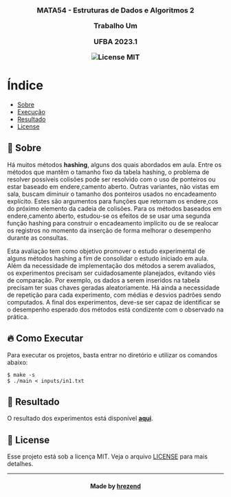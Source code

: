 <h3 align="center">
    <b>MATA54 - Estruturas de Dados e Algoritmos 2</b>
    <p>Trabalho Um</p>  
    <p>UFBA 2023.1</p>  
    <img alt="License MIT" src="https://img.shields.io/badge/license-MIT-green">
</h3>

# Índice

- [Sobre](#sobre)
- [Execução](#execucao)
- [Resultado](#resultado)
- [License](#license)

<a id="sobre"></a>

## 🧠 Sobre

<p>
    Há muitos métodos <strong>hashing</strong>, alguns dos quais abordados em aula. Entre os métodos que mantêm o
    tamanho fixo da tabela hashing, o problema de resolver possíveis colisões pode ser resolvido com o
    uso de ponteiros ou estar baseado em endere¸camento aberto. Outras variantes, não vistas em sala,
    buscam diminuir o tamanho dos ponteiros usados no encadeamento explícito. Estes são argumentos
    para funções que retornam os endere¸cos do próximo elemento da cadeia de colisões. Para os métodos
    baseados em endere¸camento aberto, estudou-se os efeitos de se usar uma segunda função hashing para
    construir o encadeamento implícito ou de se realocar os registros no momento da inserção de forma
    melhorar o desempenho durante as consultas.
</p>
<p>
    Esta avaliação tem como objetivo promover o estudo experimental de alguns métodos hashing a fim
    de consolidar o estudo iniciado em aula. Além da necessidade de implementação dos métodos a serem
    avaliados, os experimentos precisam ser cuidadosamente planejados, evitando viés de comparação.
    Por exemplo, os dados a serem inseridos na tabela precisam ter suas chaves geradas aleatoriamente.
    Há ainda a necessidade de repetição para cada experimento, com médias e desvios padrões sendo
    computados. A final dos experimentos, deve-se ser capaz de identificar se o desempenho esperado dos
    métodos está condizente com o observado na prática.
</p>

<a id="execucao"></a>

## 🔥 Como Executar

Para executar os projetos, basta entrar no diretório e utilizar os comandos abaixo:

```ssh
$ make -s
$ ./main < inputs/in1.txt
```

<a id="resultado"></a>

## 🎯 Resultado

O resultado dos experimentos está disponível **[aqui](assets/resultados.pdf)**.

<a id="license"></a>

## 📝 License

Esse projeto está sob a licença MIT. Veja o arquivo [LICENSE](../LICENSE.md) para mais detalhes.

---

<h4 align="center">
    Made by <a href="https://www.linkedin.com/in/hrezend/" target="_blank">hrezend</a>
</h4>
